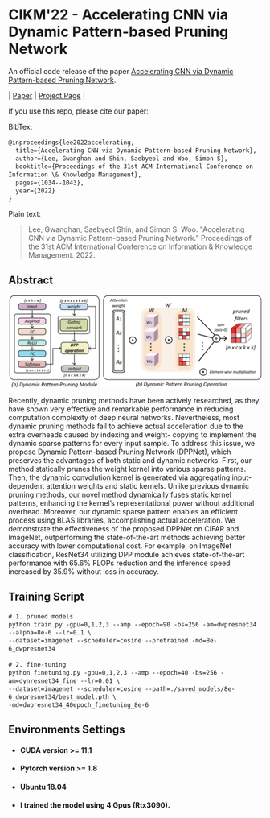 # CIKM'22 - Accelerating CNN via Dynamic Pattern-based Pruning Network
An official code release of the paper [Accelerating CNN via Dynamic Pattern-based Pruning Network](https://dl.acm.org/doi/10.1145/3511808.3557225).

| [Paper](https://dl.acm.org/doi/10.1145/3511808.3557225) | [Project Page](https://sites.google.com/g.skku.edu/dppnet/) |

If you use this repo, please cite our paper:

BibTex:
```plain
@inproceedings{lee2022accelerating,
  title={Accelerating CNN via Dynamic Pattern-based Pruning Network},
  author={Lee, Gwanghan and Shin, Saebyeol and Woo, Simon S},
  booktitle={Proceedings of the 31st ACM International Conference on Information \& Knowledge Management},
  pages={1034--1043},
  year={2022}
}
```

Plain text:
<blockquote>
Lee, Gwanghan, Saebyeol Shin, and Simon S. Woo. "Accelerating CNN via Dynamic Pattern-based Pruning Network." Proceedings of the 31st ACM International Conference on Information & Knowledge Management. 2022.
</blockquote>

## Abstract

![ex_screenshot](./fig/method.png)

Recently, dynamic pruning methods have been actively researched,
as they have shown very effective and remarkable performance in
reducing computation complexity of deep neural networks. Nevertheless, 
most dynamic pruning methods fail to achieve actual acceleration 
due to the extra overheads caused by indexing and weight-
copying to implement the dynamic sparse patterns for every input
sample. To address this issue, we propose Dynamic Pattern-based
Pruning Network (DPPNet), which preserves the advantages of both
static and dynamic networks. First, our method statically prunes
the weight kernel into various sparse patterns. Then, the dynamic
convolution kernel is generated via aggregating input-dependent
attention weights and static kernels. Unlike previous dynamic pruning methods, 
our novel method dynamically fuses static kernel
patterns, enhancing the kernel’s representational power without
additional overhead. Moreover, our dynamic sparse pattern enables
an efficient process using BLAS libraries, accomplishing actual acceleration. 
We demonstrate the effectiveness of the proposed DPPNet on CIFAR and ImageNet, 
outperforming the state-of-the-art methods achieving better accuracy with lower computational cost.
For example, on ImageNet classification, ResNet34 utilizing DPP
module achieves state-of-the-art performance with 65.6% FLOPs
reduction and the inference speed increased by 35.9% without loss
in accuracy.

## Training Script
```
# 1. pruned models
python train.py -gpu=0,1,2,3 --amp --epoch=90 -bs=256 -am=dwpresnet34 --alpha=8e-6 --lr=0.1 \
--dataset=imagenet --scheduler=cosine --pretrained -md=8e-6_dwpresnet34

# 2. fine-tuning
python finetuning.py -gpu=0,1,2,3 --amp --epoch=40 -bs=256 -am=dynresnet34_fine --lr=0.01 \
--dataset=imagenet --scheduler=cosine --path=./saved_models/8e-6_dwpresnet34/best_model.pth \
-md=dwpresnet34_40epoch_finetuning_8e-6
```

## Environments Settings

- #### CUDA version >= 11.1
- #### Pytorch version >= 1.8
- #### Ubuntu 18.04
- #### I trained the model using 4 Gpus (Rtx3090).

